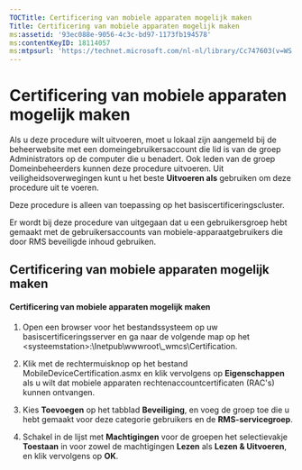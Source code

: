 ```yaml
---
TOCTitle: Certificering van mobiele apparaten mogelijk maken
Title: Certificering van mobiele apparaten mogelijk maken
ms:assetid: '93ec088e-9056-4c3c-bd97-1173fb194578'
ms:contentKeyID: 18114057
ms:mtpsurl: 'https://technet.microsoft.com/nl-nl/library/Cc747603(v=WS.10)'
---
```


Certificering van mobiele apparaten mogelijk maken
==================================================

Als u deze procedure wilt uitvoeren, moet u lokaal zijn aangemeld bij de beheerwebsite met een domeingebruikersaccount die lid is van de groep Administrators op de computer die u benadert. Ook leden van de groep Domeinbeheerders kunnen deze procedure uitvoeren. Uit veiligheidsoverwegingen kunt u het beste **Uitvoeren als** gebruiken om deze procedure uit te voeren.

Deze procedure is alleen van toepassing op het basiscertificeringscluster.

Er wordt bij deze procedure van uitgegaan dat u een gebruikersgroep hebt gemaakt met de gebruikersaccounts van mobiele-apparaatgebruikers die door RMS beveiligde inhoud gebruiken.

Certificering van mobiele apparaten mogelijk maken
--------------------------------------------------

#### Certificering van mobiele apparaten mogelijk maken

1.  Open een browser voor het bestandssysteem op uw basiscertificeringsserver en ga naar de volgende map op het &lt;systeemstation&gt;:\\Inetpub\\wwwroot\\\_wmcs\\Certification.

2.  Klik met de rechtermuisknop op het bestand MobileDeviceCertification.asmx en klik vervolgens op **Eigenschappen** als u wilt dat mobiele apparaten rechtenaccountcertificaten (RAC's) kunnen ontvangen.

3.  Kies **Toevoegen** op het tabblad **Beveiliging**, en voeg de groep toe die u hebt gemaakt voor deze categorie gebruikers en de **RMS-servicegroep**.

4.  Schakel in de lijst met **Machtigingen** voor de groepen het selectievakje **Toestaan** in voor zowel de machtigingen **Lezen** als **Lezen & Uitvoeren**, en klik vervolgens op **OK**.
